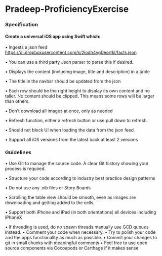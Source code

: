 # Pradeep-ProficiencyExercise

### Specification

#### Create a universal iOS app using Swift which:

• Ingests a json feed https://dl.dropboxusercontent.com/s/2iodh4vg0eortkl/facts.json

• You can use a third party Json parser to parse this if desired.

• Displays the content (including image, title and description) in a table

• The title in the navbar should be updated from the json

• Each row should be the right height to display its own content and no taller. No content should be clipped. This means some rows will be larger than others.

• Don’t download all images at once, only as needed

• Refresh function, either a refresh button or use pull down to refresh.

• Should not block UI when loading the data from the json feed.

• Support all iOS versions from the latest back at least 2 versions

### Guidelines

• Use Git to manage the source code. A clear Git history showing your process is required.

• Structure your code according to industry best practice design patterns

• Do not use any .xib files or Story Boards

• Scrolling the table view should be smooth, even as images are downloading and getting
added to the cells

• Support both iPhone and iPad (in both orientations) all devices including iPhoneX

• If threading is used, do no spawn threads manually use GCD queues instead.
• Comment your code when necessary.
• Try to polish your code and the apps functionality as much as possible.
• Commit your changes to git in small chunks with meaningful comments
• Feel free to use open source components via Cocoapods or Carthage if it makes sense
